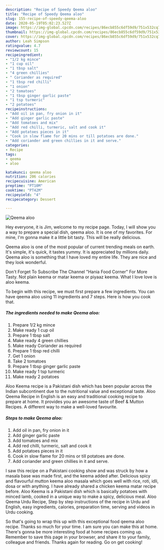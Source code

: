 ```yaml
---
description: "Recipe of Speedy Qeema aloo"
title: "Recipe of Speedy Qeema aloo"
slug: 155-recipe-of-speedy-qeema-aloo
date: 2020-05-19T05:02:23.527Z
image: https://img-global.cpcdn.com/recipes/86ecb855c6df59d9/751x532cq70/qeema-aloo-recipe-main-photo.jpg
thumbnail: https://img-global.cpcdn.com/recipes/86ecb855c6df59d9/751x532cq70/qeema-aloo-recipe-main-photo.jpg
cover: https://img-global.cpcdn.com/recipes/86ecb855c6df59d9/751x532cq70/qeema-aloo-recipe-main-photo.jpg
author: Leah Simpson
ratingvalue: 4.7
reviewcount: 15
recipeingredient:
- "1/2 kg mince"
- "1 cup oil"
- "1 tbsp salt"
- "4 green chillies"
- " Coriander as required"
- "1 tbsp red chilli"
- "1 onion"
- "2 tomatoes"
- "1 tbsp ginger garlic paste"
- "1 tsp turmeric"
- "2 potatoes"
recipeinstructions:
- "Add oil in pan, fry onion in it"
- "Add ginger garlic paste"
- "Add tomatoes and mix"
- "Add red chilli, turmeric, salt and cook it"
- "Add potatoes pieces in it"
- "Cook in slow flame for 20 mins or till potatoes are done."
- "Add coriander and green chillies in it and serve."
categories:
- Recipe
tags:
- qeema
- aloo

katakunci: qeema aloo 
nutrition: 206 calories
recipecuisine: American
preptime: "PT10M"
cooktime: "PT42M"
recipeyield: "4"
recipecategory: Dessert

---
```



![Qeema aloo](https://img-global.cpcdn.com/recipes/86ecb855c6df59d9/751x532cq70/qeema-aloo-recipe-main-photo.jpg)

Hey everyone, it is Jim, welcome to my recipe page. Today, I will show you a way to prepare a special dish, qeema aloo. It is one of my favorites. For mine, I'm gonna make it a little bit tasty. This will be really delicious.

Qeema aloo is one of the most popular of current trending meals on earth. It's simple, it's quick, it tastes yummy. It is appreciated by millions daily. Qeema aloo is something that I have loved my entire life. They are nice and they look wonderful.

Don&#39;t Forget To Subscribe The Channel &#34;Hania Food Corner&#34; For More Tasty. Not plain keema or matar keema or piyaaz keema. What I love love is aloo keema.


To begin with this recipe, we must first prepare a few ingredients. You can have qeema aloo using 11 ingredients and 7 steps. Here is how you cook that.

<!--inarticleads1-->

##### The ingredients needed to make Qeema aloo:

1. Prepare 1/2 kg mince
1. Make ready 1 cup oil
1. Prepare 1 tbsp salt
1. Make ready 4 green chillies
1. Make ready  Coriander as required
1. Prepare 1 tbsp red chilli
1. Get 1 onion
1. Take 2 tomatoes
1. Prepare 1 tbsp ginger garlic paste
1. Make ready 1 tsp turmeric
1. Make ready 2 potatoes


Aloo Keema recipe is a Pakistani dish which has been popular across the Indian subcontinent due to the nutritional value and exceptional taste. Aloo Qeema Recipe in English is an easy and traditional cooking recipe to prepare at home. It provides you an awesome taste of Beef &amp; Mutton Recipes. A different way to make a well-loved favourite. 

<!--inarticleads2-->

##### Steps to make Qeema aloo:

1. Add oil in pan, fry onion in it
1. Add ginger garlic paste
1. Add tomatoes and mix
1. Add red chilli, turmeric, salt and cook it
1. Add potatoes pieces in it
1. Cook in slow flame for 20 mins or till potatoes are done.
1. Add coriander and green chillies in it and serve.


I saw this recipe on a Pakistani cooking show and was struck by how a masala base was made first, and the keema added after. Delicious spicy and flavourful mutton keema aloo masala which goes well with rice, roti, idli, dosa or with anything. I have already shared a chicken keema matar recipe before. Aloo Keema is a Pakistani dish which is basically potatoes with minced lamb, cooked in a unique way to make a spicy, delicious meal. Aloo Qeema Urdu Recipe, Step by step instructions of the recipe in Urdu and English, easy ingredients, calories, preparation time, serving and videos in Urdu cooking. 

So that's going to wrap this up with this exceptional food qeema aloo recipe. Thanks so much for your time. I am sure you can make this at home. There's gonna be more interesting food at home recipes coming up. Remember to save this page in your browser, and share it to your family, colleague and friends. Thanks again for reading. Go on get cooking!
